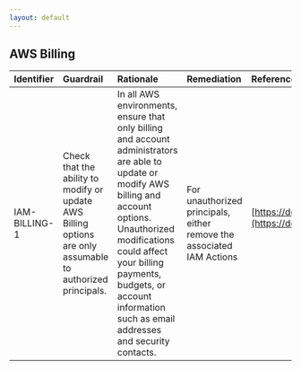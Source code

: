 ```yaml
---
layout: default
---
```




## AWS Billing

| Identifier    | Guardrail                                                                                                   | Rationale                                                                                                                                                                                                                                                                                | Remediation                                                           | References                                                                                                                                             | IAM Actions                                                                                 |
|:--------------|:------------------------------------------------------------------------------------------------------------|:-----------------------------------------------------------------------------------------------------------------------------------------------------------------------------------------------------------------------------------------------------------------------------------------|:----------------------------------------------------------------------|:-------------------------------------------------------------------------------------------------------------------------------------------------------|:--------------------------------------------------------------------------------------------|
| IAM-BILLING-1 | Check that the ability to modify or update AWS Billing options are only assumable to authorized principals. | In all AWS environments, ensure that only billing and account administrators are able to update or modify AWS billing and account options. Unauthorized modifications could affect your billing payments, budgets, or account information such as email addresses and security contacts. | For unauthorized principals, either remove the associated IAM Actions | [https://docs.aws.amazon.com/IAM/latest/UserGuide/list_awsbilling.html](https://docs.aws.amazon.com/IAM/latest/UserGuide/list_awsbilling.html)<br><br> | aws-portal:ModifyBilling<br>aws-portal:ModifyAccount<br>aws-portal:ModifyPaymentMethods<br> |